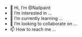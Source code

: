 - 👋 Hi, I’m @Nailpaint
- 👀 I’m interested in ...
- 🌱 I’m currently learning ...
- 💞️ I’m looking to collaborate on ...
- 📫 How to reach me ...

<!---
Nailpaint/Nailpaint is a ✨ special ✨ repository because its `README.md` (this file) appears on your GitHub profile.
You can click the Preview link to take a look at your changes.
--->
